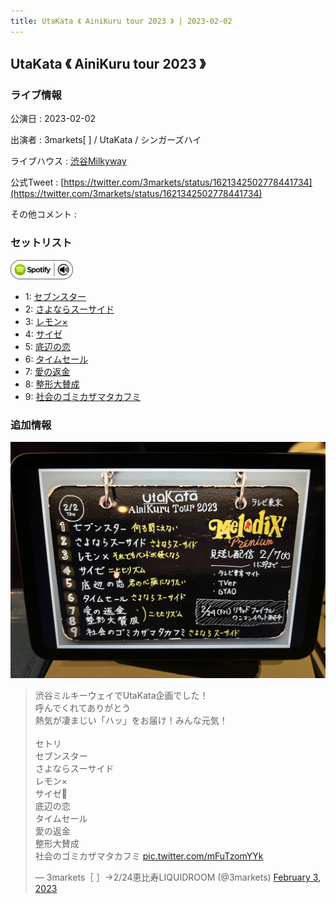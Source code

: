 ```yaml
---
title: UtaKata 《 AiniKuru tour 2023 》 | 2023-02-02
---
```

## UtaKata 《 AiniKuru tour 2023 》

### ライブ情報

公演日
:    2023-02-02

出演者
:    3markets[ ] / UtaKata / シンガーズハイ

ライブハウス
:    [渋谷Milkyway](livehouse010.html)

公式Tweet
:    [https://twitter.com/3markets/status/1621342502778441734](https://twitter.com/3markets/status/1621342502778441734)

その他コメント
:    

### セットリスト


[![play with spotify](images/spotify-icon.png)](https://open.spotify.com/playlist/0OKc1mLi7ayRh37DNCZ6LZ)



*  1: [セブンスター](song020.html)
*  2: [さよならスーサイド](song013.html)
*  3: [レモン×](song003.html)
*  4: [サイゼ](song004.html)
*  5: [底辺の恋](song008.html)
*  6: [タイムセール](song007.html)
*  7: [愛の返金](song012.html)
*  8: [整形大賛成](song005.html)
*  9: [社会のゴミカザマタカフミ](song002.html)


### 追加情報


[![セトリ画像](images/052.jpg)](images/052.jpg)


<blockquote class="twitter-tweet"><p lang="ja" dir="ltr">渋谷ミルキーウェイでUtaKata企画でした！<br>呼んでくれてありがとう<br>熱気が凄まじい「ハッ」をお届け！みんな元気！<br><br>セトリ<br>セブンスター<br>さよならスーサイド<br>レモン×<br>サイゼ🎥<br>底辺の恋<br>タイムセール<br>愛の返金<br>整形大賛成<br>社会のゴミカザマタカフミ <a href="https://t.co/mFuTzomYYk">pic.twitter.com/mFuTzomYYk</a></p>&mdash; 3markets［ ］→2/24恵比寿LIQUIDROOM (@3markets) <a href="https://twitter.com/3markets/status/1621342502778441734?ref_src=twsrc%5Etfw">February 3, 2023</a></blockquote>
<script async src="https://platform.twitter.com/widgets.js" charset="utf-8"></script>


